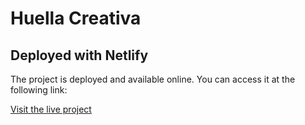 # Huella Creativa

## Deployed with Netlify

The project is deployed and available online. You can access it at the following link:

[Visit the live project](https://huellacreativa.netlify.app/)
